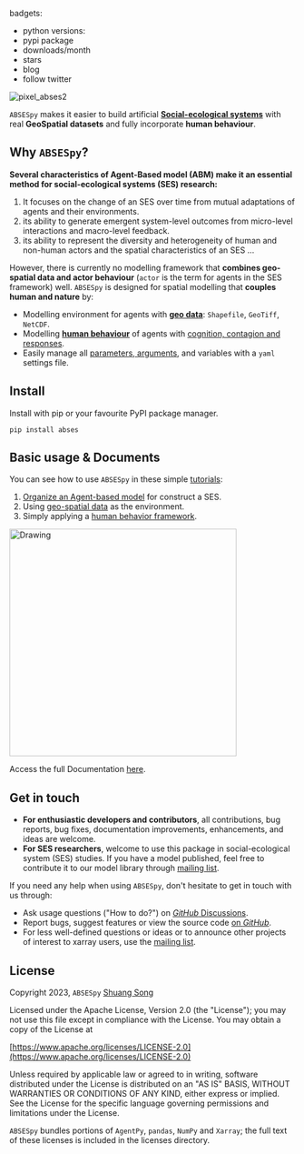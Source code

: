badgets:

- python versions:
- pypi package
- downloads/month
- stars
- blog
- follow twitter

![pixel_abses2](https://songshgeo-picgo-1302043007.cos.ap-beijing.myqcloud.com/uPic/pixel_abses2.svg)

<!-- Language: [English Readme](#) | [简体中文](README_ch) -->

`ABSESpy` makes it easier to build artificial **[Social-ecological systems](docs/about.md#what-are-social-ecological-systems-sess)** with real **GeoSpatial datasets** and fully incorporate **human behaviour**.

## Why `ABSESpy`?

**Several characteristics of Agent-Based model (ABM) make it an essential method for social-ecological systems (SES) research:**

1. It focuses on the change of an SES over time from mutual adaptations of agents and their environments.
2. its ability to generate emergent system-level outcomes from micro-level interactions and macro-level feedback.
3. its ability to represent the diversity and heterogeneity of human and non-human actors and the spatial characteristics of an SES ...

However, there is currently no modelling framework that **combines geo-spatial data and actor behaviour** (`actor` is the term for agents in the SES framework) well. `ABSESpy` is designed for spatial modelling that **couples human and nature** by:

- Modelling environment for agents with **[geo data](tutorial/notebooks/nature/geodata.ipynb)**: `Shapefile`, `GeoTiff`, `NetCDF`.
- Modelling **[human behaviour](tutorial/notebooks/human/CCR_example.ipynb)** of agents with [cognition, contagion and responses](docs/background.md#human-behaviour-framework).
- Easily manage all [parameters, arguments](tutorial/notebooks/parameters.ipynb), and variables with a `yaml` settings file.

## Install

Install with pip or your favourite PyPI package manager.
```
pip install abses
```

## Basic usage & Documents

You can see how to use `ABSESpy` in these simple [tutorials](#TODO):

1. [Organize an Agent-based model](#TODO) for construct a SES.
2. Using [geo-spatial data](#TODO) as the environment.
3. Simply applying a [human behavior framework](#TODO).

<img src="https://songshgeo-picgo-1302043007.cos.ap-beijing.myqcloud.com/uPic/2jFmIS.jpg" alt="Drawing" style="width: 400px;"/>

Access the full Documentation [here](#TODO).


## Get in touch

- **For enthusiastic developers and contributors**, all contributions, bug reports, bug fixes, documentation improvements, enhancements, and ideas are welcome.
- **For SES researchers**, welcome to use this package in social-ecological system (SES) studies. If you have a model published, feel free to contribute it to our model library through [mailing list](https://groups.google.com/g/absespy).

If you need any help when using `ABSESpy`, don't hesitate to get in touch with us through:

- Ask usage questions ("How to do?") on [_GitHub_ Discussions](https://github.com/SongshGeo/ABSESpy/discussions).
- Report bugs, suggest features or view the source code [on _GitHub_](https://github.com/SongshGeo/ABSESpy/issues).
- For less well-defined questions or ideas or to announce other projects of interest to xarray users, use the [mailing list](https://groups.google.com/g/absespy).

## License

Copyright 2023, `ABSESpy` [Shuang Song](https://cv.songshgeo.com/)

Licensed under the Apache License, Version 2.0 (the "License"); you may not use this file except in compliance with the License. You may obtain a copy of the License at

[https://www.apache.org/licenses/LICENSE-2.0](https://www.apache.org/licenses/LICENSE-2.0)

Unless required by applicable law or agreed to in writing, software distributed under the License is distributed on an "AS IS" BASIS, WITHOUT WARRANTIES OR CONDITIONS OF ANY KIND, either express or implied. See the License for the specific language governing permissions and limitations under the License.

`ABSESpy` bundles portions of `AgentPy`, `pandas`, `NumPy` and `Xarray`; the full text of these licenses is included in the licenses directory.

